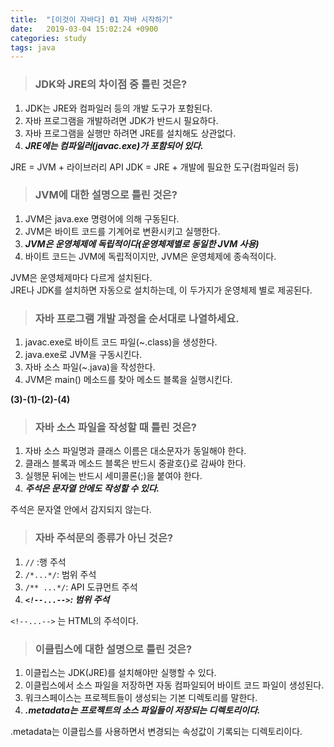 ```yaml
---
title:  "[이것이 자바다] 01 자바 시작하기"
date:   2019-03-04 15:02:24 +0900
categories: study
tags: java
---
```


> ### JDK와 JRE의 차이점 중 틀린 것은?

1. JDK는 JRE와 컴파일러 등의 개발 도구가 포함된다.
2. 자바 프로그램을 개발하려면 JDK가 반드시 필요하다.
3. 자바 프로그램을 실행만 하려면 JRE를 설치해도 상관없다.
4. _**JRE에는 컴파일러(javac.exe)가 포함되어 있다.**_

JRE = JVM + 라이브러리 API
JDK = JRE + 개발에 필요한 도구(컴파일러 등)

> ### JVM에 대한 설명으로 틀린 것은?

1. JVM은 java.exe 명령어에 의해 구동된다.
2. JVM은 바이트 코드를 기계어로 변환시키고 실행한다.
3. _**JVM은 운영체제에 독립적이다(운영체제별로 동일한 JVM 사용)**_
4. 바이트 코드는 JVM에 독립적이지만, JVM은 운영체제에 종속적이다.

JVM은 운영체제마다 다르게 설치된다.  
JRE나 JDK를 설치하면 자동으로 설치하는데, 이 두가지가 운영체제 별로 제공된다.  
  
> ### 자바 프로그램 개발 과정을 순서대로 나열하세요.

1. javac.exe로 바이트 코드 파일(~.class)을 생성한다.
2. java.exe로 JVM을 구동시킨다.
3. 자바 소스 파일(~.java)을 작성한다.
4. JVM은 main() 메소드를 찾아 메소드 블록을 실행시킨다.

**(3)-(1)-(2)-(4)**

> ### 자바 소스 파일을 작성할 때 틀린 것은?

1. 자바 소스 파일명과 클래스 이름은 대소문자가 동일해야 한다.
2. 클래스 블록과 메소드 블록은 반드시 중괄호{}로 감싸야 한다.
3. 실행문 뒤에는 반드시 세미콜론(;)을 붙여야 한다.
4. _**주석은 문자열 안에도 작성할 수 있다.**_

주석은 문자열 안에서 감지되지 않는다.  

> ### 자바 주석문의 종류가 아닌 것은?

1. `//` :행 주석
2. `/*...*/`: 범위 주석
3. `/** ...*/`: API 도큐먼트 주석
4. _**`<!--...-->`: 범위 주석**_

`<!--...-->` 는 HTML의 주석이다.  

> ### 이클립스에 대한 설명으로 틀린 것은?

1. 이클립스는 JDK(JRE)를 설치해야만 실행할 수 있다.
2. 이클립스에서 소스 파일을 저장하면 자동 컴파일되어 바이트 코드 파일이 생성된다.
3. 워크스페이스는 프로젝트들이 생성되는 기본 디렉토리를 말한다.
4. _**.metadata는 프로젝트의 소스 파일들이 저장되는 디렉토리이다.**_

.metadata는 이클립스를 사용하면서 변경되는 속성값이 기록되는 디렉토리이다.  